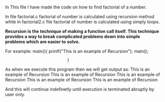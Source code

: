 In This file I have made the code on how to find factorial of a number.

In file factorial.c factorial of number is calculated using recursion method while in factorial2.c file factorial of number is calculated using simply loops.

**Recursion is the technique of making a function call itself. This technique provides a way to break complicated problems down into simple problems which are easier to solve.**

For example:
              main(){
                                printf("This is an example of Recursion");
                                main();        
                                
                                }
As when we execute this program then we will get output as:
                    This is an example of Recursion
                    This is an example of Recursion
                    This is an example of Recursion
                    This is an example of Recursion
                    This is an example of Recursion
                    
                    
And this will continue indefinetly until execution is terminated abruptly by user only.
                            
                                

